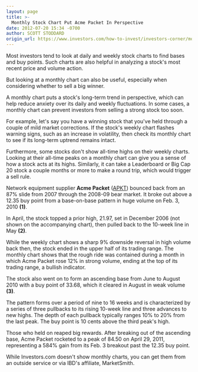 ```yaml
---
layout: page
title: >-
  Monthly Stock Chart Put Acme Packet In Perspective
date: 2012-07-20 15:34 -0700
author: SCOTT STODDARD
origin_url: https://www.investors.com/how-to-invest/investors-corner/monthly-charts-put-stocks-in-perspective
---
```





Most investors tend to look at daily and weekly stock charts to find bases and buy points. Such charts are also helpful in analyzing a stock's most recent price and volume action.

  

But looking at a monthly chart can also be useful, especially when considering whether to sell a big winner.

  

A monthly chart puts a stock's long-term trend in perspective, which can help reduce anxiety over its daily and weekly fluctuations. In some cases, a monthly chart can prevent investors from selling a strong stock too soon.

  

For example, let's say you have a winning stock that you've held through a couple of mild market corrections. If the stock's weekly chart flashes warning signs, such as an increase in volatility, then check its monthly chart to see if its long-term uptrend remains intact.

  

Furthermore, some stocks don't show all-time highs on their weekly charts. Looking at their all-time peaks on a monthly chart can give you a sense of how a stock acts at its highs. Similarly, it can take a Leaderboard or Big Cap 20 stock a couple months or more to make a round trip, which would trigger a sell rule.

  

Network equipment supplier **Acme Packet** ([APKT](https://research.investors.com/quote.aspx?symbol=APKT)) bounced back from an 87% slide from 2007 through the 2008-09 bear market. It broke out above a 12.35 buy point from a base-on-base pattern in huge volume on Feb. 3, 2010 **(1)**.

  

In April, the stock topped a prior high, 21.97, set in December 2006 (not shown on the accompanying chart), then pulled back to the 10-week line in May **(2)**.

  

While the weekly chart shows a sharp 9% downside reversal in high volume back then, the stock ended in the upper half of its trading range. The monthly chart shows that the rough ride was contained during a month in which Acme Packet rose 12% in strong volume, ending at the top of its trading range, a bullish indicator.

  

The stock also went on to form an ascending base from June to August 2010 with a buy point of 33.68, which it cleared in August in weak volume **(3)**.

  

The pattern forms over a period of nine to 16 weeks and is characterized by a series of three pullbacks to its rising 10-week line and three advances to new highs. The depth of each pullback typically ranges 10% to 20% from the last peak. The buy point is 10 cents above the third peak's high.

  

Those who held on reaped big rewards. After breaking out of the ascending base, Acme Packet rocketed to a peak of 84.50 on April 29, 2011, representing a 584% gain from its Feb. 3 breakout past the 12.35 buy point.

  

While Investors.com doesn't show monthly charts, you can get them from an outside service or via IBD's affiliate, MarketSmith.




